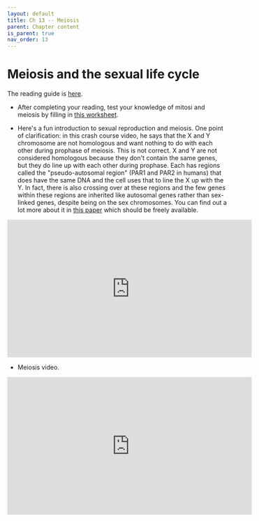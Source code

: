 ```yaml
---
layout: default
title: Ch 13 -- Meiosis
parent: Chapter content
is_parent: true
nav_order: 13
---
```


# Meiosis and the sexual life cycle

The reading guide is [here](ch13_rg.html).

* After completing your reading, test your knowledge of mitosi and meiosis by filling in [this worksheet]({{site.url}}/b40/assets/ch13/MitosisDrawingAssignment.pdf).

* Here's a fun introduction to sexual reproduction and meiosis. One point of clarification: in this crash course video, he says that the X and Y chromosome are not homologous and want nothing to do with each other during prophase of meiosis. This is not correct. X and Y are not considered homologous because they don't contain the same genes, but they do line up with each other during prophase. Each has regions called the "pseudo-autosomal region" (PAR1 and PAR2 in humans) that does have the same DNA and the cell uses that to line the X up with the Y. In fact, there is also crossing over at these regions and the few genes within these regions are inherited like autosomal genes rather than sex-linked genes, despite being on the sex chromosomes. You can find out a lot more about it in [this paper](https://www.ncbi.nlm.nih.gov/pmc/articles/PMC2435358/) which should be freely available.
<iframe width="560" height="315" src="https://www.youtube.com/embed/qCLmR9-YY7o" frameborder="0" allow="accelerometer; autoplay; clipboard-write; encrypted-media; gyroscope; picture-in-picture" allowfullscreen></iframe>

* Meiosis video.
<iframe width="560" height="315" src="https://www.youtube.com/embed/qkXHsanEkV4" frameborder="0" allow="accelerometer; autoplay; clipboard-write; encrypted-media; gyroscope; picture-in-picture" allowfullscreen></iframe>



